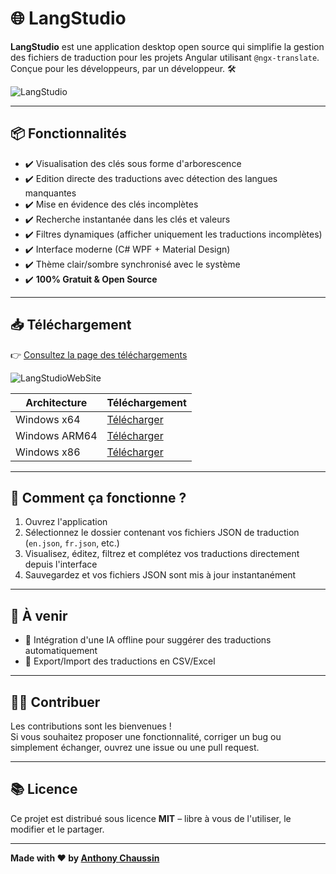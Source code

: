 # 🌐 LangStudio  

**LangStudio** est une application desktop open source qui simplifie la gestion des fichiers de traduction pour les projets Angular utilisant `@ngx-translate`.  
Conçue pour les développeurs, par un développeur. 🛠️  

![LangStudio](https://github.com/user-attachments/assets/8c66c249-b6e2-49b3-a1d3-f02e049e6aa5)

---

## 📦 Fonctionnalités  

- ✔️ Visualisation des clés sous forme d'arborescence  
- ✔️ Edition directe des traductions avec détection des langues manquantes  
- ✔️ Mise en évidence des clés incomplètes  
- ✔️ Recherche instantanée dans les clés et valeurs  
- ✔️ Filtres dynamiques (afficher uniquement les traductions incomplètes)  
- ✔️ Interface moderne (C# WPF + Material Design)  
- ✔️ Thème clair/sombre synchronisé avec le système  
- ✔️ **100% Gratuit & Open Source**  

---

## 📥 Téléchargement  

👉 [Consultez la page des téléchargements](http://vps-1dc2aeb1.vps.ovh.net/LangStudio/)

![LangStudioWebSite](https://github.com/user-attachments/assets/d3fd154a-734e-4115-a719-a199375481c0)

| Architecture | Téléchargement          |
|--------------|-------------------------|
| Windows x64  | [Télécharger](http://vps-1dc2aeb1.vps.ovh.net/LangStudio/win-x64) |
| Windows ARM64| [Télécharger](http://vps-1dc2aeb1.vps.ovh.net/LangStudio/win-arm64) |
| Windows x86  | [Télécharger](http://vps-1dc2aeb1.vps.ovh.net/LangStudio/win-x86) |

---

## 🚀 Comment ça fonctionne ?  

1. Ouvrez l'application  
2. Sélectionnez le dossier contenant vos fichiers JSON de traduction (`en.json`, `fr.json`, etc.)  
3. Visualisez, éditez, filtrez et complétez vos traductions directement depuis l'interface  
4. Sauvegardez et vos fichiers JSON sont mis à jour instantanément  

---

## 🎯 À venir  

- 🤖 Intégration d'une IA offline pour suggérer des traductions automatiquement  
- 📄 Export/Import des traductions en CSV/Excel

---

## 👨‍💻 Contribuer  

Les contributions sont les bienvenues !  
Si vous souhaitez proposer une fonctionnalité, corriger un bug ou simplement échanger, ouvrez une issue ou une pull request.

---

## 📚 Licence  

Ce projet est distribué sous licence **MIT** – libre à vous de l'utiliser, le modifier et le partager.  

---

**Made with ❤️ by [Anthony Chaussin](https://www.linkedin.com/in/anthonychaussin/)**  
